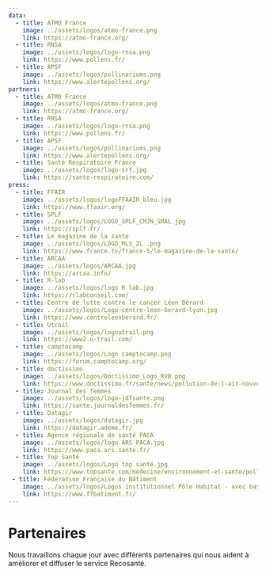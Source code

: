 ```yaml
---
data:
  - title: ATMO France
    image: ../assets/logos/atmo-france.png
    link: https://atmo-france.org/
  - title: RNSA
    image: ../assets/logos/logo-rnsa.png
    link: https://www.pollens.fr/
  - title: APSF
    image: ../assets/logos/pollinariums.png
    link: https://www.alertepollens.org/
partners:
  - title: ATMO France
    image: ../assets/logos/atmo-france.png
    link: https://atmo-france.org/
  - title: RNSA
    image: ../assets/logos/logo-rnsa.png
    link: https://www.pollens.fr/
  - title: APSF
    image: ../assets/logos/pollinariums.png
    link: https://www.alertepollens.org/
  - title: Santé Respiratoire France
    image: ../assets/logos/logo-srf.jpg
    link: https://sante-respiratoire.com/
press:
  - title: FFAIR
    image: ../assets/logos/logoFFAAIR_bleu.jpg
    link: https://www.ffaair.org/
  - title: SPLF
    image: ../assets/logos/LOGO_SPLF_CMJN_SMAL.jpg
    link: https://splf.fr/
  - title: Le magazine de la santé
    image: ../assets/logos/LOGO_MLS_2L .png
    link: https://www.france.tv/france-5/le-magazine-de-la-sante/
  - title: ARCAA
    image: ../assets/logos/ARCAA.jpg
    link: https://arcaa.info/
  - title: R-lab
    image: ../assets/logos/logo R lab.jpg
    link: https://rlabconseil.com/
  - title: Centre de lutte contre le cancer Léon Bérard
    image: ../assets/logos/Logo-centre-leon-berard-lyon.jpg
    link: https://www.centreleonberard.fr/
  - title: Utrail
    image: ../assets/logos/logoutrail.png
    link: https://www2.u-trail.com/
  - title: camptocamp
    image: ../assets/logos/Logo camptocamp.png
    link: https://forum.camptocamp.org/
  - title: doctissimo
    image: ../assets/logos/Doctissimo_Logo_RVB.png
    link: https://www.doctissimo.fr/sante/news/pollution-de-l-air-nouvel-outil-pour-apprendre-a-mieux-s-en-proteger
  - title: Journal des femmes
    image: ../assets/logos/logo-jdfsante.png
    link: https://sante.journaldesfemmes.fr/
  - title: Datagir
    image: ../assets/logos/datagir.jpg
    link: https://datagir.ademe.fr/
  - title: Agence régionale de santé PACA
    image: ../assets/logos/logo ARS PACA.jpg
    link: https://www.paca.ars.sante.fr/
  - title: Top Santé
    image: ../assets/logos/Logo top santé.jpg
    link: https://www.topsante.com/medecine/environnement-et-sante/pollution/recosante-mieux-connaitre-la-qualite-de-l-air-646242
 - title: Fédération Française du Bâtiment
    image: ../assets/logos/Logos institutionnel Pôle Habitat - avec baseline - CMJN - 300dpi.jpg
    link: https://www.ffbatiment.fr/
---
```


# Partenaires

Nous travaillons chaque jour avec différents partenaires qui nous aident à améliorer et diffuser le service Recosanté.
